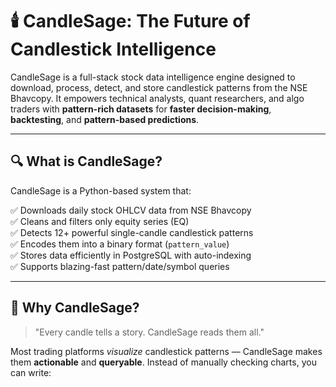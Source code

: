 # 🕯️ CandleSage: The Future of Candlestick Intelligence

CandleSage is a full-stack stock data intelligence engine designed to download, process, detect, and store candlestick patterns from the NSE Bhavcopy. It empowers technical analysts, quant researchers, and algo traders with **pattern-rich datasets** for **faster decision-making**, **backtesting**, and **pattern-based predictions**.

---

## 🔍 What is CandleSage?

CandleSage is a Python-based system that:

✅ Downloads daily stock OHLCV data from NSE Bhavcopy  
✅ Cleans and filters only equity series (EQ)  
✅ Detects 12+ powerful single-candle candlestick patterns  
✅ Encodes them into a binary format (`pattern_value`)  
✅ Stores data efficiently in PostgreSQL with auto-indexing  
✅ Supports blazing-fast pattern/date/symbol queries

---

## 🧠 Why CandleSage?

> "Every candle tells a story. CandleSage reads them all."

Most trading platforms *visualize* candlestick patterns — CandleSage makes them **actionable** and **queryable**. Instead of manually checking charts, you can write:


